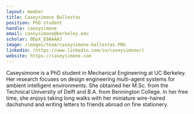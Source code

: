 ```yaml
---
layout: member
title: Caseysimone Ballestas
position: PhD student
handle: caseysimone
email: caseysimone@berkeley.edu
scholar: 0DpX_E0AAAAJ
image: /images/team/caseysimone-ballestas.PNG
linkedin: (https://www.linkedin.com/in/caseysimone/) 
website: https://caseysimone.com
---
```


Caseysimone is a PhD student in Mechanical Engineering at UC Berkeley. Her research focuses on design engineering multi-agent systems for ambient intelligent environments. She obtained her M.Sc. from the Technical University of Delft and B.A. from Bennington College. In her free time, she enjoys taking long walks with her miniature wire-haired dachshund and writing letters to friends abroad on fine stationery.
